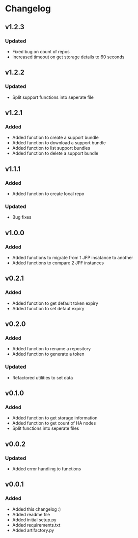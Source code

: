 # Changelog

## v1.2.3

### Updated
- Fixed bug on count of repos
- Increased timeout on get storage details to 60 seconds


## v1.2.2

### Updated
- Split support functions into seperate file


## v1.2.1

### Added
- Added function to create a support bundle
- Added function to download a support bundle
- Added function to list support bundles
- Added function to delete a support bundle


## v1.1.1

### Added
- Added function to create local repo

### Updated
- Bug fixes

## v1.0.0

### Added
- Added functions to migrate from 1 JFP insatance to another
- Added functions to compare 2 JPF instances

## v0.2.1

### Added
- Added function to get default token expiry
- Added function to set defaut expiry

## v0.2.0

### Added
- Added function to rename a repository
- Added function to generate a token

### Updated
- Refactored utilities to set data

## v0.1.0

### Added
- Added function to get storage information
- Added function to get count of HA nodes
- Split functions into seperate files

## v0.0.2

### Updated
- Added error handling to functions

## v0.0.1

### Added
- Added this changelog :)
- Added readme file
- Added initial setup.py
- Added requirements.txt
- Added artifactory.py
